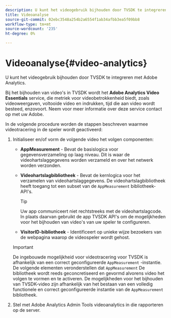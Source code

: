 ```yaml
---
description: U kunt het videogebruik bijhouden door TVSDK te integreren met Adobe Analytics.
title: Videoanalyse
source-git-commit: 02ebc3548a254b2a6554f1ab34afbb3ea5f09bb8
workflow-type: tm+mt
source-wordcount: '235'
ht-degree: 0%

---
```


# Videoanalyse{#video-analytics}

U kunt het videogebruik bijhouden door TVSDK te integreren met Adobe Analytics.

Bij het bijhouden van video&#39;s in TVSDK wordt het **Adobe Analytics Video Essentials** service, die metriek voor videobetrokkenheid biedt, zoals videoweergaven, voltooide video en indrukken, tijd die aan video wordt besteed, enzovoort. Neem voor meer informatie over deze service contact op met uw Adobe.

In de volgende procedure worden de stappen beschreven waarmee videotracering in de speler wordt geactiveerd:

1. Initialiseer en/of vorm de volgende video het volgen componenten:

   * **AppMeasurement** - Bevat de basislogica voor gegevensverzameling op laag niveau. Dit is waar de videohartslaggegevens worden verzameld en over het netwerk worden verzonden.
   * **Videohartslagbibliotheek** - Bevat de kernlogica voor het verzamelen van videohartslaggegevens. De videohartslagbibliotheek heeft toegang tot een subset van de `AppMeasurement` bibliotheek-API&#39;s.

     >[!TIP]
     >
     >Uw app communiceert niet rechtstreeks met de videohartslagcode. In plaats daarvan gebruikt de app TVSDK API&#39;s om de mogelijkheden voor het bijhouden van video&#39;s van uw speler te configureren.

   * **VisitorID-bibliotheek** - Identificeert op unieke wijze bezoekers van de webpagina waarop de videospeler wordt gehost.

   >[!IMPORTANT]
   >
   >De ingebouwde mogelijkheid voor videotracering voor TVSDK is afhankelijk van een correct geconfigureerde `AppMeasurement` -instantie. De volgende elementen veronderstellen dat `AppMeasurement` De bibliotheek wordt reeds geconcretiseerd en gevormd alvorens video het volgen te vormen en te activeren. De mogelijkheden voor het bijhouden van TVSDK-video zijn afhankelijk van het bestaan van een volledig functionele en correct geconfigureerde instantie van de `AppMeasurement` bibliotheek.

1. Stel met Adobe Analytics Admin Tools videoanalytics in die rapporteren op de server.
